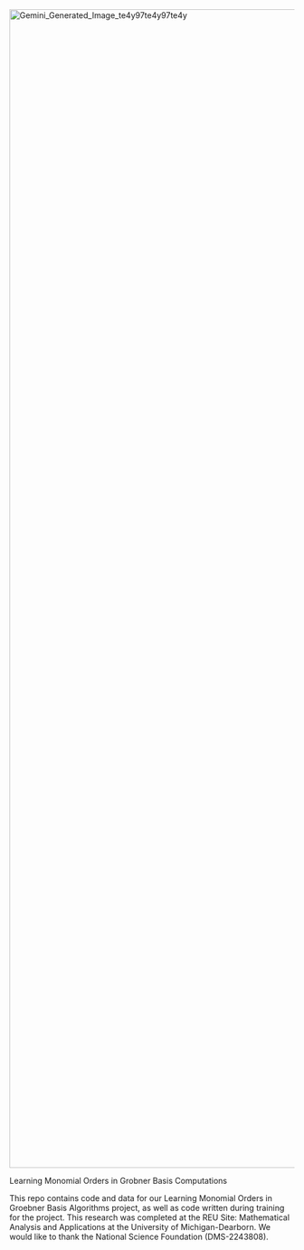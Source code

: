 <img width="2048" height="2048" alt="Gemini_Generated_Image_te4y97te4y97te4y" src="https://github.com/user-attachments/assets/fb564f59-0fc2-445c-abf2-e31fe2289bf7" />


Learning Monomial Orders in Grobner Basis Computations

This repo contains code and data for our Learning Monomial Orders in Groebner Basis Algorithms project, as well as code written during training for the project. This research was completed at the REU Site: Mathematical Analysis and Applications at the University of Michigan-Dearborn. We would like to thank the National Science Foundation (DMS-2243808).
